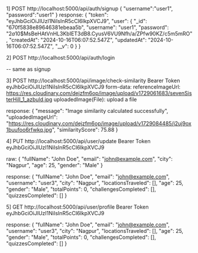 1] POST http://localhost:5000/api/auth/signup
{
  "username":"user1",
  "password":"user1"
}
response:
{
    "token": "eyJhbGciOiJIUzI1NiIsInR5cCI6IkpXVCJ9",
    "user": {
        "_id": "670f5838e89646381ebeaa5b",
        "username": "user1",
        "password": "$2a$10$MsBeHAtVnHL3KbIET3dB8.CyusV6VU9Nfh/a/ZPfw90KZ/c5m5mRO",
        "createdAt": "2024-10-16T06:07:52.547Z",
        "updatedAt": "2024-10-16T06:07:52.547Z",
        "__v": 0
    }
}

2] POST http://localhost:5000/api/auth/login

-- same as signup

3] POST http://localhost:5000/api/image/check-similarity
Bearer Token eyJhbGciOiJIUzI1NiIsInR5cCI6IkpXVCJ9
form-data:
referenceImageUrl: https://res.cloudinary.com/dejzfm6op/image/upload/v1729061683/sevenSisterHill_1_azbuld.jpg
uploadedImage(File): upload a file

response:
{
    "message": "Image similarity calculated successfully",
    "uploadedImageUrl": "https://res.cloudinary.com/dejzfm6op/image/upload/v1729084485/j2uj9ox1buufoo6rfwkq.jpg",
    "similarityScore": 75.88
}

4] PUT http://localhost:5000/api/user/update
Bearer Token eyJhbGciOiJIUzI1NiIsInR5cCI6IkpXVCJ9

raw:
{
  "fullName": "John Doe",
  "email": "john@example.com",
  "city": "Nagpur",
  "age": 25,
  "gender": "Male"
}

response:
{
    "fullName": "John Doe",
    "email": "john@example.com",
    "username": "user3",
    "city": "Nagpur",
    "locationsTraveled": [],
    "age": 25,
    "gender": "Male",
    "totalPoints": 0,
    "challengesCompleted": [],
    "quizzesCompleted": []
}

5] GET http://localhost:5000/api/user/profile
Bearer Token eyJhbGciOiJIUzI1NiIsInR5cCI6IkpXVCJ9

response:
{
    "fullName": "John Doe",
    "email": "john@example.com",
    "username": "user3",
    "city": "Nagpur",
    "locationsTraveled": [],
    "age": 25,
    "gender": "Male",
    "totalPoints": 0,
    "challengesCompleted": [],
    "quizzesCompleted": []
} 
